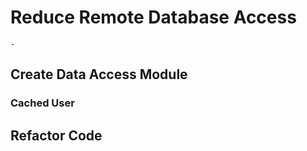 # Reduce Remote Database Access

```{topic} In this tutorial you will:
- 
```

## Create Data Access Module

### Cached User

## Refactor Code

